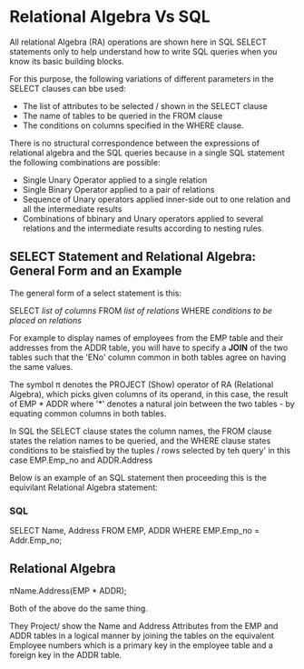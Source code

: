 # Relational Algebra Vs SQL

All relational Algebra (RA) operations are shown here in SQL SELECT statements only to help understand how to write SQL queries when you know its basic building blocks. 

For this purpose, the following variations of different parameters in the SELECT clauses can bbe used:

- The list of attributes to be selected / shown in the SELECT clause 
- The name of tables to be queried in the FROM clause 
- The conditions on columns specified in the WHERE clause. 

There is no structural correspondence between the expressions of relational algebra and the SQL queries because in a single SQL statement the following combinations are possible: 

- Single Unary Operator applied to a single relation 
- Single Binary Operator applied to a pair of relations 
- Sequence of Unary operators applied inner-side out to one relation and all the intermediate results
- Combinations of bbinary and Unary operators applied to several relations and the intermediate results according to nesting rules. 

## SELECT Statement and Relational Algebra: General Form and an Example

The general form of a select statement is this: 

SELECT *list of columns*
FROM *list of relations*
WHERE *conditions to be placed on relations*

For example to display names of employees from the EMP table and their addresses from the ADDR table, you will have to specify a **JOIN** of the two tables such that the 'ENo' column common in both tables agree on having the same values. 

The symbol π denotes the PROJECT  (Show) operator of RA (Relational Algebra), which picks given columns of its operand, in this case, the result of EMP * ADDR where '*' denotes a natural join between the two tables - by equating common columns in both tables. 

In SQL the SELECT clause states the column names, the FROM clause states the relation names to be queried, and the WHERE clause states conditions to be staisfied by the tuples / rows selected by teh query' in this case EMP.Emp_no and ADDR.Address

Below is an example of an SQL statement then proceeding this is the equivilant Relational Algebra statement: 

### SQL

SELECT Name, Address
FROM EMP, ADDR
WHERE EMP.Emp_no = Addr.Emp_no;

## Relational Algebra 

πName.Address(EMP * ADDR);

Both of the above do the same thing. 

They Project/ show the Name and Address Attributes from the EMP and ADDR tables in a logical manner by joining the tables on the equivalent Employee numbers which is a primary key in the employee table and a foreign key in the ADDR table. 
